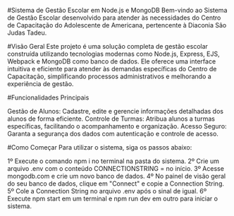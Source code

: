 #Sistema de Gestão Escolar em Node.js e MongoDB
Bem-vindo ao Sistema de Gestão Escolar desenvolvido para atender às necessidades do Centro de Capacitação do Adolescente de Americana, pertencente à Diaconia São Judas Tadeu.

#Visão Geral
Este projeto é uma solução completa de gestão escolar construída utilizando tecnologias modernas como Node.js, Express, EJS, Webpack e MongoDB como banco de dados. 
Ele oferece uma interface intuitiva e eficiente para atender às demandas específicas do Centro de Capacitação, simplificando processos administrativos e melhorando a experiência de gestão.

#Funcionalidades Principais

Gestão de Alunos: Cadastre, edite e gerencie informações detalhadas dos alunos de forma eficiente.
Controle de Turmas: Atribua alunos a turmas específicas, facilitando o acompanhamento e organização.
Acesso Seguro: Garanta a segurança dos dados com autenticação e controle de acesso.

#Como Começar
Para utilizar o sistema, siga os passos abaixo:

1º Execute o comando npm i no terminal na pasta do sistema.
2º Crie um arquivo .env com o conteúdo CONNECTIONSTRING = no início.
3º Acesse mongodb.com e crie um novo banco de dados.
4º No painel de visão geral do seu banco de dados, clique em "Connect" e copie a Connection String.
5º Cole a Connection String no arquivo .env após o sinal de igual.
6º Execute npm start em um terminal e npm run dev em outro para iniciar o sistema.
